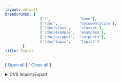 ```yaml
---
layout: default
breadcrumbs: [
                ['/',             'home'],
                ['/doc',          'documentation'],
                ['/doc/class',    'classes'],
                ['/doc/example',  'examples'],
                ['/doc/snippet',  'snippets'],
                ['/doc/topic',    'topics']
        ]
title: Topics
---
```


[<span style="cursor:pointer; color:#1e6bb8;" onclick="openAllTopics()">
Open all
</span>]
[<span style="cursor:pointer; color:#1e6bb8;" onclick="closeAllTopics()">
Close all
</span>]

<details class="topic-cvs">
<summary>
CVS Import/Export
</summary>
{% include topics/cvs.html %}
</details>

